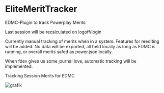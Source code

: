 # EliteMeritTracker
EDMC-Plugin to track Powerplay Merits

Last session will be recalculated on logoff/login

Currently manual tracking of merits when in a system. Features for reediting will be added. 
No data will be exported, all held locally as long as EDMC is running, or overall merits safed as power.json locally.

When fdev gives us some journal love, automatic tracking will be implemented. 

Tracking Session Merits for EDMC

![grafik](https://github.com/user-attachments/assets/7b68ffa7-54b7-40d1-9250-cb1deabf066c)



